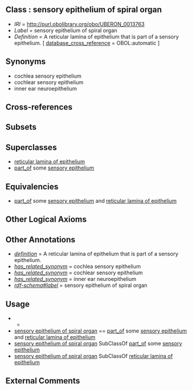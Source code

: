 
## Class : sensory epithelium of spiral organ

 * *IRI* = http://purl.obolibrary.org/obo/UBERON_0013763
 * *Label* = sensory epithelium of spiral organ
 * *Definition* = A reticular lamina of epithelium that is part of a sensory epithelium. [ [database_cross_reference](../../ef/oboInOwl#hasDbXref.md) = OBOL:automatic ]

## Synonyms

 * cochlea sensory epithelium
 * cochlear sensory epithelium
 * inner ear neuroepithelium

## Cross-references


## Subsets


## Superclasses

 * [reticular lamina of epithelium](../../UBERON/67/UBERON_0001967.md)
 * [part_of](../../BFO/50/BFO_0000050.md) some [sensory epithelium](../../UBERON/34/UBERON_0006934.md)

## Equivalencies

 * [part_of](../../BFO/50/BFO_0000050.md) some [sensory epithelium](../../UBERON/34/UBERON_0006934.md) and [reticular lamina of epithelium](../../UBERON/67/UBERON_0001967.md)

## Other Logical Axioms


## Other Annotations

 * *[definition](../../IAO/15/IAO_0000115.md)* = A reticular lamina of epithelium that is part of a sensory epithelium.
 * *[has_related_synonym](../../ym/oboInOwl#hasRelatedSynonym.md)* = cochlea sensory epithelium
 * *[has_related_synonym](../../ym/oboInOwl#hasRelatedSynonym.md)* = cochlear sensory epithelium
 * *[has_related_synonym](../../ym/oboInOwl#hasRelatedSynonym.md)* = inner ear neuroepithelium
 * *[rdf-schema#label](../../el/rdf-schema#label.md)* = sensory epithelium of spiral organ

## Usage

 * -
 * [sensory epithelium of spiral organ](../../UBERON/63/UBERON_0013763.md) == [part_of](../../BFO/50/BFO_0000050.md) some [sensory epithelium](../../UBERON/34/UBERON_0006934.md) and [reticular lamina of epithelium](../../UBERON/67/UBERON_0001967.md)
 * [sensory epithelium of spiral organ](../../UBERON/63/UBERON_0013763.md) SubClassOf [part_of](../../BFO/50/BFO_0000050.md) some [sensory epithelium](../../UBERON/34/UBERON_0006934.md)
 * [sensory epithelium of spiral organ](../../UBERON/63/UBERON_0013763.md) SubClassOf [reticular lamina of epithelium](../../UBERON/67/UBERON_0001967.md)

## External Comments

